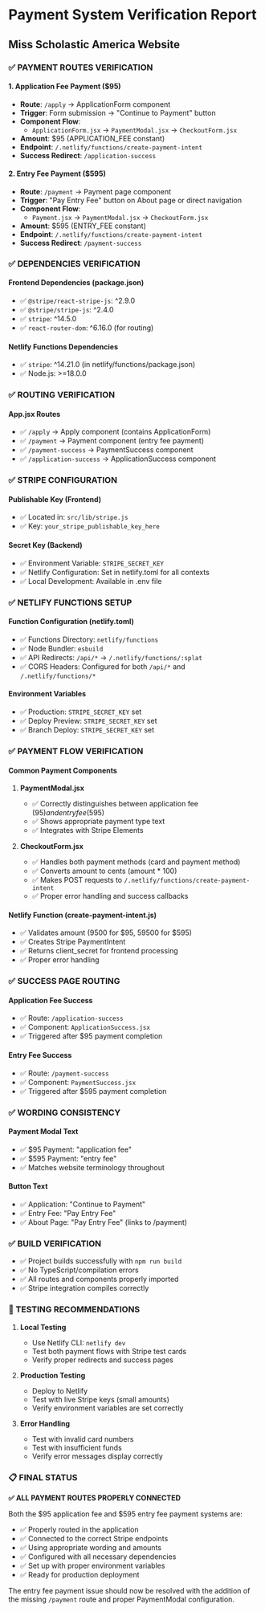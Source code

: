 # Payment System Verification Report
## Miss Scholastic America Website

### ✅ PAYMENT ROUTES VERIFICATION

#### 1. Application Fee Payment ($95)
- **Route**: `/apply` → ApplicationForm component
- **Trigger**: Form submission → "Continue to Payment" button
- **Component Flow**: 
  - `ApplicationForm.jsx` → `PaymentModal.jsx` → `CheckoutForm.jsx`
- **Amount**: $95 (APPLICATION_FEE constant)
- **Endpoint**: `/.netlify/functions/create-payment-intent`
- **Success Redirect**: `/application-success`

#### 2. Entry Fee Payment ($595)
- **Route**: `/payment` → Payment page component  
- **Trigger**: "Pay Entry Fee" button on About page or direct navigation
- **Component Flow**: 
  - `Payment.jsx` → `PaymentModal.jsx` → `CheckoutForm.jsx`
- **Amount**: $595 (ENTRY_FEE constant)
- **Endpoint**: `/.netlify/functions/create-payment-intent`
- **Success Redirect**: `/payment-success`

### ✅ DEPENDENCIES VERIFICATION

#### Frontend Dependencies (package.json)
- ✅ `@stripe/react-stripe-js`: ^2.9.0
- ✅ `@stripe/stripe-js`: ^2.4.0
- ✅ `stripe`: ^14.5.0
- ✅ `react-router-dom`: ^6.16.0 (for routing)

#### Netlify Functions Dependencies
- ✅ `stripe`: ^14.21.0 (in netlify/functions/package.json)
- ✅ Node.js: >=18.0.0

### ✅ ROUTING VERIFICATION

#### App.jsx Routes
- ✅ `/apply` → Apply component (contains ApplicationForm)
- ✅ `/payment` → Payment component (entry fee payment)
- ✅ `/payment-success` → PaymentSuccess component
- ✅ `/application-success` → ApplicationSuccess component

### ✅ STRIPE CONFIGURATION

#### Publishable Key (Frontend)
- ✅ Located in: `src/lib/stripe.js`
- ✅ Key: `your_stripe_publishable_key_here`

#### Secret Key (Backend)
- ✅ Environment Variable: `STRIPE_SECRET_KEY`
- ✅ Netlify Configuration: Set in netlify.toml for all contexts
- ✅ Local Development: Available in .env file

### ✅ NETLIFY FUNCTIONS SETUP

#### Function Configuration (netlify.toml)
- ✅ Functions Directory: `netlify/functions`
- ✅ Node Bundler: `esbuild`
- ✅ API Redirects: `/api/*` → `/.netlify/functions/:splat`
- ✅ CORS Headers: Configured for both `/api/*` and `/.netlify/functions/*`

#### Environment Variables
- ✅ Production: `STRIPE_SECRET_KEY` set
- ✅ Deploy Preview: `STRIPE_SECRET_KEY` set  
- ✅ Branch Deploy: `STRIPE_SECRET_KEY` set

### ✅ PAYMENT FLOW VERIFICATION

#### Common Payment Components
1. **PaymentModal.jsx**
   - ✅ Correctly distinguishes between application fee ($95) and entry fee ($595)
   - ✅ Shows appropriate payment type text
   - ✅ Integrates with Stripe Elements

2. **CheckoutForm.jsx**
   - ✅ Handles both payment methods (card and payment method)
   - ✅ Converts amount to cents (amount * 100)
   - ✅ Makes POST requests to `/.netlify/functions/create-payment-intent`
   - ✅ Proper error handling and success callbacks

#### Netlify Function (create-payment-intent.js)
- ✅ Validates amount (9500 for $95, 59500 for $595)
- ✅ Creates Stripe PaymentIntent
- ✅ Returns client_secret for frontend processing
- ✅ Proper error handling

### ✅ SUCCESS PAGE ROUTING

#### Application Fee Success
- ✅ Route: `/application-success`
- ✅ Component: `ApplicationSuccess.jsx`
- ✅ Triggered after $95 payment completion

#### Entry Fee Success  
- ✅ Route: `/payment-success`
- ✅ Component: `PaymentSuccess.jsx`
- ✅ Triggered after $595 payment completion

### ✅ WORDING CONSISTENCY

#### Payment Modal Text
- ✅ $95 Payment: "application fee"
- ✅ $595 Payment: "entry fee"
- ✅ Matches website terminology throughout

#### Button Text
- ✅ Application: "Continue to Payment"
- ✅ Entry Fee: "Pay Entry Fee"
- ✅ About Page: "Pay Entry Fee" (links to /payment)

### ✅ BUILD VERIFICATION
- ✅ Project builds successfully with `npm run build`
- ✅ No TypeScript/compilation errors
- ✅ All routes and components properly imported
- ✅ Stripe integration compiles correctly

### 🔧 TESTING RECOMMENDATIONS

1. **Local Testing**
   - Use Netlify CLI: `netlify dev`
   - Test both payment flows with Stripe test cards
   - Verify proper redirects and success pages

2. **Production Testing**
   - Deploy to Netlify
   - Test with live Stripe keys (small amounts)
   - Verify environment variables are set correctly

3. **Error Handling**
   - Test with invalid card numbers
   - Test with insufficient funds
   - Verify error messages display correctly

### 📋 FINAL STATUS

**✅ ALL PAYMENT ROUTES PROPERLY CONNECTED**

Both the $95 application fee and $595 entry fee payment systems are:
- ✅ Properly routed in the application
- ✅ Connected to the correct Stripe endpoints
- ✅ Using appropriate wording and amounts
- ✅ Configured with all necessary dependencies
- ✅ Set up with proper environment variables
- ✅ Ready for production deployment

The entry fee payment issue should now be resolved with the addition of the missing `/payment` route and proper PaymentModal configuration. 